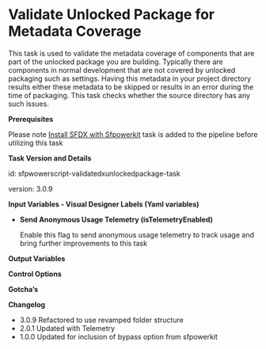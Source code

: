 # Validate Unlocked Package for Metadata Coverage

This task is used to validate the metadata coverage of components that are part of the unlocked package you are building. Typically there are components in normal development that are not covered by unlocked packaging such as settings. Having this metadata in your project directory results either these metadata to be skipped or results in an error during the time of packaging. This task checks whether the source directory has any such issues.

**Prerequisites**

Please note [Install SFDX with Sfpowerkit](../utility-tasks/install-sfdx-cli-with-sfpowerkit.md) task is added to the pipeline before utilizing this task

**Task Version and Details**

id: sfpwowerscript-validatedxunlockedpackage-task

version: 3.0.9

**Input Variables  - Visual Designer Labels \(Yaml variables\)**

* **Send Anonymous Usage Telemetry \(isTelemetryEnabled\)**

  Enable this flag to send anonymous usage telemetry to track usage and bring further improvements to this task

**Output Variables**

**Control Options**

**Gotcha’s**

**Changelog**

* 3.0.9 Refactored to use revamped folder structure
* 2.0.1 Updated with Telemetry
* 1.0.0 Updated for inclusion of bypass option from sfpowerkit

